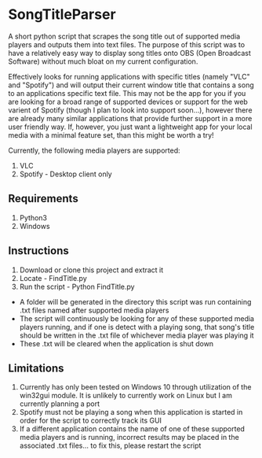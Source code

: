 # SongTitleParser
A short python script that scrapes the song title out of supported media players and outputs them into text files.
The purpose of this script was to have a relatively easy way to display song titles onto OBS (Open Broadcast Software) without much bloat on my current configuration.

Effectively looks for running applications with specific titles (namely "VLC" and "Spotify") and will output their current window title that contains a song to an applications specific text file.
This may not be the app for you if you are looking for a broad range of supported devices or support for the web varient of Spotify (though I plan to look into support soon...), however there are already many similar applications that provide further support in a more user friendly way.
If, however, you just want a lightweight app for your local media with a minimal feature set, than this might be worth a try!

Currently, the following media players are supported:
1. VLC
2. Spotify - Desktop client only

## Requirements
1. Python3
2. Windows

## Instructions
1. Download or clone this project and extract it
2. Locate - FindTitle.py
3. Run the script - Python FindTitle.py

* A folder will be generated in the directory this script was run containing .txt files named after supported media players
* The script will continuously be looking for any of these supported media players running, and if one is detect with a playing song, that song's title should be written in the .txt file of whichever media player was playing it
* These .txt will be cleared when the application is shut down

## Limitations
1. Currently has only been tested on Windows 10 through utilization of the win32gui module. It is unlikely to currently work on Linux but I am currently planning a port
2. Spotify must not be playing a song when this application is started in order for the script to correctly track its GUI
3. If a different application contains the name of one of these supported media players and is running, incorrect results may be placed in the associated .txt files... to fix this, please restart the script
